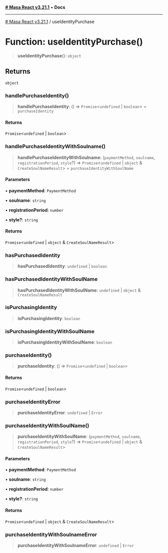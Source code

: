 [**# Masa React v3.21.1**](../README.md) • **Docs**

***

[# Masa React v3.21.1](../globals.md) / useIdentityPurchase

# Function: useIdentityPurchase()

> **useIdentityPurchase**(): `object`

## Returns

`object`

### handlePurchaseIdentity()

> **handlePurchaseIdentity**: () => `Promise`\<`undefined` \| `boolean`\> = `purchaseIdentity`

#### Returns

`Promise`\<`undefined` \| `boolean`\>

### handlePurchaseIdentityWithSoulname()

> **handlePurchaseIdentityWithSoulname**: (`paymentMethod`, `soulname`, `registrationPeriod`, `style`?) => `Promise`\<`undefined` \| `object` & `CreateSoulNameResult`\> = `purchaseIdentityWithSoulName`

#### Parameters

• **paymentMethod**: `PaymentMethod`

• **soulname**: `string`

• **registrationPeriod**: `number`

• **style?**: `string`

#### Returns

`Promise`\<`undefined` \| `object` & `CreateSoulNameResult`\>

### hasPurchasedIdentity

> **hasPurchasedIdentity**: `undefined` \| `boolean`

### hasPurchasedIdentityWithSoulName

> **hasPurchasedIdentityWithSoulName**: `undefined` \| `object` & `CreateSoulNameResult`

### isPurchasingIdentity

> **isPurchasingIdentity**: `boolean`

### isPurchasingIdentityWithSoulName

> **isPurchasingIdentityWithSoulName**: `boolean`

### purchaseIdentity()

> **purchaseIdentity**: () => `Promise`\<`undefined` \| `boolean`\>

#### Returns

`Promise`\<`undefined` \| `boolean`\>

### purchaseIdentityError

> **purchaseIdentityError**: `undefined` \| `Error`

### purchaseIdentityWithSoulName()

> **purchaseIdentityWithSoulName**: (`paymentMethod`, `soulname`, `registrationPeriod`, `style`?) => `Promise`\<`undefined` \| `object` & `CreateSoulNameResult`\>

#### Parameters

• **paymentMethod**: `PaymentMethod`

• **soulname**: `string`

• **registrationPeriod**: `number`

• **style?**: `string`

#### Returns

`Promise`\<`undefined` \| `object` & `CreateSoulNameResult`\>

### purchaseIdentityWithSoulnameError

> **purchaseIdentityWithSoulnameError**: `undefined` \| `Error`
